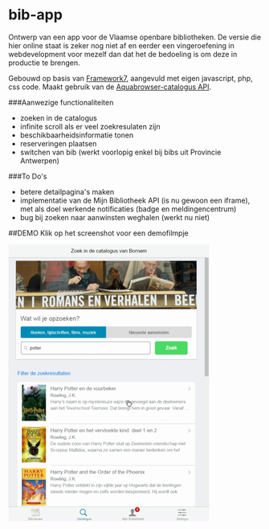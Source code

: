 # bib-app

Ontwerp van een app voor de Vlaamse openbare bibliotheken. De versie die hier online staat is zeker nog niet af en eerder een vingeroefening in webdevelopment voor mezelf dan dat het de bedoeling is om deze in productie te brengen.

Gebouwd op basis van [Framework7](https://github.com/nolimits4web/Framework7), aangevuld met eigen javascript, php, css code. Maakt gebruik van de [Aquabrowser-catalogus API](http://www.cultuurconnect.be/diensten/bibliotheekportalen/api).

###Aanwezige functionaliteiten
* zoeken in de catalogus
* infinite scroll als er veel zoekresulaten zijn
* beschikbaarheidsinformatie tonen
* reserveringen plaatsen
* switchen van bib (werkt voorlopig enkel bij bibs uit Provincie Antwerpen)

###To Do's
* betere detailpagina's maken
* implementatie van de Mijn Bibliotheek API (is nu gewoon een iframe), met als doel werkende notificaties (badge en meldingencentrum)
* bug bij zoeken naar aanwinsten weghalen (werkt nu niet)

##DEMO
Klik op het screenshot voor een demofilmpje

![Demofilmpje van de app](screenshots/screenshot_demofilmpje.png)
